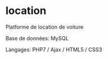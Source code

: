 # location

Platforme de location de voiture

Base de données: MySQL

Langages: PHP7 / Ajax / HTML5 / CSS3
